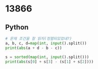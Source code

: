 # 13866

## Python

```python
# 문제 조건을 잘 읽자(정렬되있었네?)
a, b, c, d=map(int, input().split())
print(abs(a + d - b - c))
```

```python
s = sorted(map(int, input().split()))
print(abs(s[0] + s[3] - (s[1] + s[2])))
```
